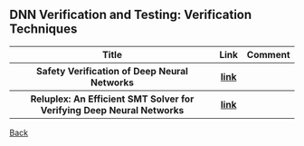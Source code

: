 <head>
  <meta charset="utf-8">

  <meta name="description" content="DNN Verification and Testing: Attacking Techniques">
  <meta name="author" content="SitePoint">

  <link rel="stylesheet" href="css/styles.css?v=1.0">

  <!--[if lt IE 9]>
    <script src="https://cdnjs.cloudflare.com/ajax/libs/html5shiv/3.7.3/html5shiv.js"></script>
  <![endif]-->
</head>

<body>
  
  <h2>DNN Verification and Testing: Verification Techniques </h2>
  
<table class="tg">

  <tr>
    <th class="tg-yw4l"> Title </th> 
    <th> Link </th>    
    <th class="tg-yw4l"> Comment </th> 
  </tr>
  
  <tr>
    <th class="tg-yw4l"> Safety Verification of Deep Neural Networks </th> 
    <th> <a href="https://arxiv.org/abs/1610.06940">link</a> </th>    
    <th class="tg-yw4l">  </th>   
  </tr>
    
  <tr>
    <th class="tg-yw4l"> Reluplex: An Efficient SMT Solver for Verifying Deep Neural Networks </th> 
    <th> <a href="https://arxiv.org/abs/1702.01135">link</a> </th>    
    <th class="tg-yw4l">  </th>   
  </tr>
    
</table>

<a href="https://github.com/TrustAI/Literature-on-DNN-Verification-and-Testing">Back</a>
  
</body>
</html>
